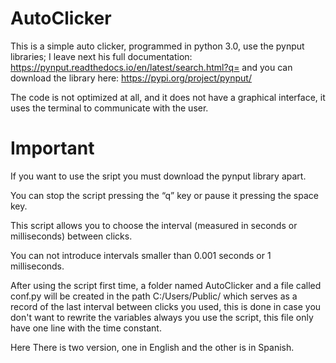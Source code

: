 # AutoClicker
This is a simple auto clicker, programmed in python 3.0, use the pynput libraries; I leave next his full documentation: https://pynput.readthedocs.io/en/latest/search.html?q= and you can download the library here: https://pypi.org/project/pynput/

The code is not optimized at all, and it does not have a graphical interface, it uses the terminal to communicate with the user.

# Important
If you want to use the sript you must download the pynput library apart.

You can stop the script pressing the “q” key or pause it pressing the space key.

This script allows you to choose the interval (measured in seconds or milliseconds) between clicks.

You can not introduce intervals smaller than 0.001 seconds or 1 milliseconds.

After using the script first time, a folder named AutoClicker and a file called conf.py will be created in the path C:/Users/Public/ which serves as a record of the last interval between clicks you used, this is done in case you don't want to rewrite the variables always you use the script, this file only have one line with the time constant.

Here There is two version, one in English and the other is in Spanish.
